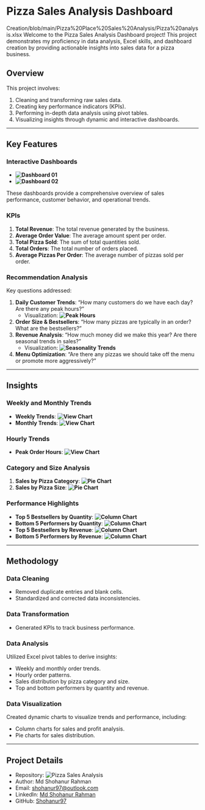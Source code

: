 # Pizza Sales Analysis Dashboard
Creation/blob/main/Pizza%20Place%20Sales%20Analysis/Pizza%20analysis.xlsx
Welcome to the Pizza Sales Analysis Dashboard project! This project demonstrates my proficiency in data analysis, Excel skills, and dashboard creation by providing actionable insights into sales data for a pizza business.

## Overview
This project involves:
1. Cleaning and transforming raw sales data.
2. Creating key performance indicators (KPIs).
3. Performing in-depth data analysis using pivot tables.
4. Visualizing insights through dynamic and interactive dashboards.

---

## Key Features

### **Interactive Dashboards**
- **![Dashboard 01](https://github.com/Shohanur97/MS-Excel-with-Dynamic-Dashboard-Creation/blob/main/Pizza%20Place%20Sales%20Analysis/immage/Dashboard%2001.png)**
- **![Dashboard 02](https://github.com/Shohanur97/MS-Excel-with-Dynamic-Dashboard-Creation/blob/main/Pizza%20Place%20Sales%20Analysis/immage/Dashboard%2002.png)**

These dashboards provide a comprehensive overview of sales performance, customer behavior, and operational trends.

### **KPIs**
1. **Total Revenue**: The total revenue generated by the business.
2. **Average Order Value**: The average amount spent per order.
3. **Total Pizza Sold**: The sum of total quantities sold.
4. **Total Orders**: The total number of orders placed.
5. **Average Pizzas Per Order**: The average number of pizzas sold per order.

### **Recommendation Analysis**
Key questions addressed:
1. **Daily Customer Trends**: “How many customers do we have each day? Are there any peak hours?”
   - Visualization: **![Peak Hours](https://github.com/Shohanur97/MS-Excel-with-Dynamic-Dashboard-Creation/blob/main/Pizza%20Place%20Sales%20Analysis/immage/Peek%20Hours.png)**
2. **Order Size & Bestsellers**: “How many pizzas are typically in an order? What are the bestsellers?”
3. **Revenue Analysis**: “How much money did we make this year? Are there seasonal trends in sales?”
   - Visualization: **![Seasonality Trends](https://github.com/Shohanur97/MS-Excel-with-Dynamic-Dashboard-Creation/blob/main/Pizza%20Place%20Sales%20Analysis/immage/Q4.png)**
4. **Menu Optimization**: “Are there any pizzas we should take off the menu or promote more aggressively?”

---

## Insights

### **Weekly and Monthly Trends**
- **Weekly Trends**: **![View Chart](https://github.com/Shohanur97/MS-Excel-with-Dynamic-Dashboard-Creation/blob/main/Pizza%20Place%20Sales%20Analysis/immage/Weekly%20Trend.png)**
- **Monthly Trends**: **![View Chart](https://github.com/Shohanur97/MS-Excel-with-Dynamic-Dashboard-Creation/blob/main/Pizza%20Place%20Sales%20Analysis/immage/Monthly%20Trend.png)**

### **Hourly Trends**
- **Peak Order Hours**: **![View Chart](https://github.com/Shohanur97/MS-Excel-with-Dynamic-Dashboard-Creation/blob/main/Pizza%20Place%20Sales%20Analysis/immage/Peek%20Hours.png)**

### **Category and Size Analysis**
1. **Sales by Pizza Category**: **![Pie Chart](https://github.com/Shohanur97/MS-Excel-with-Dynamic-Dashboard-Creation/blob/main/Pizza%20Place%20Sales%20Analysis/immage/sales%20by%20pizaa%20category.png)**
2. **Sales by Pizza Size**: **![Pie Chart](https://github.com/Shohanur97/MS-Excel-with-Dynamic-Dashboard-Creation/blob/main/Pizza%20Place%20Sales%20Analysis/immage/sales%20by%20pizza%20size.png)**

### **Performance Highlights**
- **Top 5 Bestsellers by Quantity**: **![Column Chart](https://github.com/Shohanur97/MS-Excel-with-Dynamic-Dashboard-Creation/blob/main/Pizza%20Place%20Sales%20Analysis/immage/Top%205%20pizza%20sold%20by%20order.png)**
- **Bottom 5 Performers by Quantity**: **![Column Chart](https://github.com/Shohanur97/MS-Excel-with-Dynamic-Dashboard-Creation/blob/main/Pizza%20Place%20Sales%20Analysis/immage/Bottom%205%20selles%20by%20total%20pizza%20quantity.png)**
- **Top 5 Bestsellers by Revenue**: **![Column Chart](https://github.com/Shohanur97/MS-Excel-with-Dynamic-Dashboard-Creation/blob/main/Pizza%20Place%20Sales%20Analysis/immage/Top%205%20pizza%20by%20revenuel.png)**
- **Bottom 5 Performers by Revenue**: **![Column Chart](https://github.com/Shohanur97/MS-Excel-with-Dynamic-Dashboard-Creation/blob/main/Pizza%20Place%20Sales%20Analysis/immage/Bottom%205%20pizz%20by%20revenue.png)**

---

## Methodology

### **Data Cleaning**
- Removed duplicate entries and blank cells.
- Standardized and corrected data inconsistencies.

### **Data Transformation**
- Generated KPIs to track business performance.

### **Data Analysis**
Utilized Excel pivot tables to derive insights:
- Weekly and monthly order trends.
- Hourly order patterns.
- Sales distribution by pizza category and size.
- Top and bottom performers by quantity and revenue.

### **Data Visualization**
Created dynamic charts to visualize trends and performance, including:
- Column  charts for sales and profit analysis.
- Pie charts for sales distribution.

---

## Project Details
- Repository: ![Pizza Sales Analysis](https://github.com/Shohanur97/MS-Excel-with-Dynamic-Dashboard-Creation)
- Author: Md Shohanur Rahman
- Email: shohanur97@outlook.com
- LinkedIn: [Md Shohanur Rahman](https://www.linkedin.com/in/shohanur-r-shamim/)
- GitHub: [Shohanur97](https://github.com/Shohanur97)
